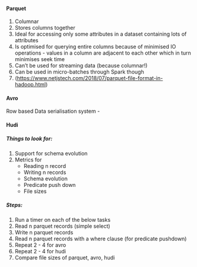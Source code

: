 #### Parquet
1. Columnar
2. Stores columns together
3. Ideal for accessing only some attributes in a dataset containing lots of attributes
4. Is optimised for querying entire columns because of minimised IO operations - values in a column are adjacent to each other which in turn minimises seek time
5. Can’t be used for streaming data (because columnar!)
6. Can be used in micro-batches through Spark though
7. (https://www.netjstech.com/2018/07/parquet-file-format-in-hadoop.html)




#### Avro
Row based
Data serialisation system - 


#### Hudi





##### Things to look for:
1. Support for schema evolution
2. Metrics for
	+ Reading n record
	+ Writing n records
	+ Schema evolution
	+ Predicate push down
	+ File sizes


##### Steps:
1. Run a timer on each of the below tasks
2. Read n parquet records (simple select)
3. Write n parquet records
4. Read n parquet records with a where clause (for predicate pushdown)
5. Repeat 2 - 4 for avro
6. Repeat 2 - 4 for hudi
7. Compare file sizes of parquet, avro, hudi

